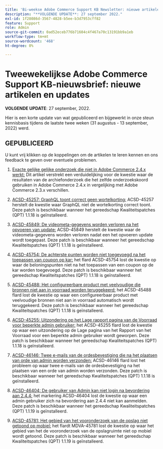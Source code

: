 ```yaml
---
title: 'Bi-weekse Adobe Commerce Support KB Newsletter: nieuwe artikelen en updates'
description: "**VOLGENDE UPDATE**: 27 september 2022."
exl-id: 1f28086d-3567-4828-b5ee-b3d7953cff82
feature: Support
role: Admin
source-git-commit: 0ad52eceb776b71604c4f467a70c13191bb9a1eb
workflow-type: tm+mt
source-wordcount: '468'
ht-degree: 0%

---
```


# Tweewekelijkse Adobe Commerce Support KB-nieuwsbrief: nieuwe artikelen en updates

**VOLGENDE UPDATE**: 27 september, 2022.

Hier is een korte update van wat gepubliceerd en bijgewerkt in onze steun kennisbasis tijdens de laatste twee weken (31 augustus - 13 september, 2022) werd.

## GEPUBLICEERD

U kunt vrij klikken op de koppelingen om de artikelen te leren kennen en ons feedback te geven over eventuele problemen.

1. [ Exacte gelijke gelijke onderzoek die niet in Adobe Commerce 2.4.x werkt:](/help/troubleshooting/miscellaneous/exact-match-search-for-product-not-working-in-adobe-commerce.md) Dit artikel verstrekt een verduidelijking voor de kwestie waar de resultaten van de archiefonderzoek die het zelfde onderzoekskoord gebruiken in Adobe Commerce 2.4.x in vergelijking met Adobe Commerce 2.3.x verschillen.

1. [ ACSD-45257: GraphQL toont correct geen wortelkorting:](/help/support-tools/patches-available-in-qpt-tool/v1-1-18/acsd-45257-graphql-doesnt-display-cart-discount-correctly.md) ACSD-45257 herstelt de kwestie waar GraphQL niet de wortelkorting correct toont. Deze patch is beschikbaar wanneer het gereedschap Kwaliteitspatches (QPT) 1.1.18 is geïnstalleerd.

1. [ ACSD-45849: De videometa-gegevens worden verloren na het opvoeren van update:](/help/support-tools/patches-available-in-qpt-tool/v1-1-18/acsd-45849-video-metadata-lost-after-staging-update.md) ACSD-45849 herstelt de kwestie waar de videometa-gegevens worden verloren nadat een het opvoeren update wordt toegepast. Deze patch is beschikbaar wanneer het gereedschap Kwaliteitspatches (QPT) 1.1.18 is geïnstalleerd.

1. [ ACSD-45754: De achterste punten worden niet toegevoegd na het toepassen van coupon op kar:](https://experienceleague.adobe.com/docs/commerce-knowledge-base/kb/support-tools/patches/acsd-45754-reward-points-not-added-after-applying-coupon-to-the-cart.html) het flard ACSD-45754 lost de kwestie op waar de beloningspunten niet na het toepassen van een coupon op de kar worden toegevoegd. Deze patch is beschikbaar wanneer het gereedschap Kwaliteitspatches (QPT) 1.1.18 is geïnstalleerd.

1. [ ACSD-45488: Het configureerbare product met veelvoudige die bronnen niet aan in voorraad worden teruggekeerd:](/help/support-tools/patches-available-in-qpt-tool/v1-1-18/acsd-45488-configurable-product-with-multiple-sources-not-returned-to-in-stock.md) het ACSD-45488 flard lost de kwestie op waar een configureerbaar product met veelvoudige bronnen niet aan in voorraad automatisch wordt teruggekeerd. Deze patch is beschikbaar wanneer het gereedschap Kwaliteitspatches (QPT) 1.1.18 is geïnstalleerd.

1. [ ACSD-45255: Uitzondering op het Lage rapport pagina van de Voorraad voor beperkte admin gebruiker:](/help/support-tools/patches-available-in-qpt-tool/v1-1-18/acsd-45255-exception-on-low-stock-report-page-for-restricted-admin-user.md) het ACSD-45255 flard lost de kwestie op waar een uitzondering op de Lage pagina van het Rapport van het Voorraad voor een beperkte admin gebruiker wordt geworpen. Deze patch is beschikbaar wanneer het gereedschap Kwaliteitspatches (QPT) 1.1.18 is geïnstalleerd.

1. [ ACSD-46146: Twee e-mails van de ordesbevestiging die na het plaatsen van orde van admin worden verzonden:](/help/support-tools/patches-available-in-qpt-tool/v1-1-18/acsd-46146-two-order-confirmation-emails-are-sent-after-placing-order-from-admin.md) ACSD-46146 flard lost het probleem op waar twee e-mails van de ordesbevestiging na het plaatsen van een orde van admin worden verzonden. Deze patch is beschikbaar wanneer het gereedschap Kwaliteitspatches (QPT) 1.1.18 is geïnstalleerd.

1. [ ACSD-46404: De gebruiker van Admin kan niet login na bevordering aan 2.4.4:](/help/support-tools/patches-available-in-qpt-tool/v1-1-19/acsd-46404-admin-user-cannot-log-in-after-upgrading-to-2-4-4.md) het markering ACSD-46404 lost de kwestie op waar een admin gebruiker zich na bevordering aan 2.4.4 niet kan aanmelden. Deze patch is beschikbaar wanneer het gereedschap Kwaliteitspatches (QPT) 1.1.19 is geïnstalleerd.

1. [ ACSD-45781: Het gebied van het vooronderzoek van de opslag niet getoond op mobiel:](/help/support-tools/patches-available-in-qpt-tool/v1-1-19/acsd-45781-store-front-search-field-not-displayed-on-mobile.md) het flardt MDVA-45781 lost de kwestie op waar het gebied van het de vooronderzoek van de opslagruimte niet op mobiel wordt getoond. Deze patch is beschikbaar wanneer het gereedschap Kwaliteitspatches (QPT) 1.1.19 is geïnstalleerd.
